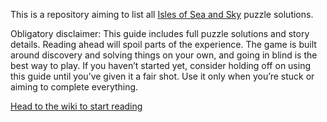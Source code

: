 This is a repository aiming to list all [Isles of Sea and Sky](https://store.steampowered.com/app/1233070/Isles_of_Sea_and_Sky/) puzzle solutions.

Obligatory disclaimer:
This guide includes full puzzle solutions and story details. Reading ahead will spoil parts of the experience. The game is built around discovery and solving things on your own, and going in blind is the best way to play. If you haven’t started yet, consider holding off on using this guide until you’ve given it a fair shot. Use it only when you’re stuck or aiming to complete everything.

[Head to the wiki to start reading](https://github.com/wolicodes/iosas-puzzles/wiki)
